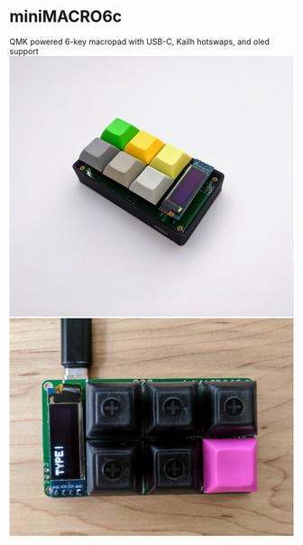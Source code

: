 # miniMACRO6c
QMK powered 6-key macropad with USB-C, Kailh hotswaps, and oled support
![](media/case.jpg)
![](media/topview.jpg)
